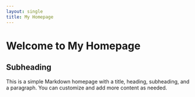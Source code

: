```yaml
---
layout: single
title: My Homepage
---
```


# Welcome to My Homepage

## Subheading

This is a simple Markdown homepage with a title, heading, subheading, and a paragraph. You can customize and add more content as needed.